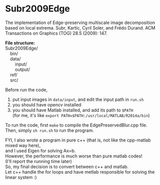 # Subr2009Edge
The implementation of Edge-preserving multiscale image decomposition based on local extrema. Subr, Kartic, Cyril Soler, and Frédo Durand. ACM Transactions on Graphics (TOG) 28.5 (2009): 147.

**File structure:** <br />
Subr2009Edge/ <br />
&nbsp;&nbsp;&nbsp;&nbsp;bin/ <br /> 
&nbsp;&nbsp;&nbsp;&nbsp;data/ <br />
&nbsp;&nbsp;&nbsp;&nbsp;&nbsp;&nbsp;&nbsp;&nbsp;input/ <br />
&nbsp;&nbsp;&nbsp;&nbsp;&nbsp;&nbsp;&nbsp;&nbsp;output/ <br />
&nbsp;&nbsp;&nbsp;&nbsp;ref/ <br />
&nbsp;&nbsp;&nbsp;&nbsp;src/ <br />
  
Before run the code,  <br />
1) put input images in `data/input`, and edit the input path in `run.sh`  <br />
2) you should have opencv installed <br />
3) you should have Matlab installed, and add its path to `$PATH`  <br />
(for me, it's like `export PATH=$PATH:/usr/local/MATLAB/R2014a/bin`)  <br />
  
To run the code, first `make` to compile the EdgePreservedBlur.cpp file.  <br />
Then, simply `sh run.sh` to run the program.  <br />

FYI, I also wrote a program in pure c++ (that is, not like the cpp-matlab mixed way here),  <br />
and I used Eigen for solving Ax=b.  <br />
However, the performance is much worse than pure matlab codes!  <br />
(I'll report the running time later)  <br />
So, my final decision is to convert between c++ and matlab.  <br />
Let c++ handle the for loops and have metlab responsible for solving the linear system :)
